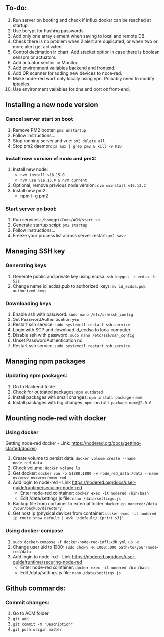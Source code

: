 ## To-do:
1. Run server on booting and check if influx docker can be reached at startup.
2. Use bcrypt for hashing passwords.
3. Add only one array element when saving to local and remote DB.
4. Check there is no problem when 2 alert are duplicated, or when two or more alert get activated.
5. Control decimation in chart. Add stacket option in case there is boolean sensors or actuators.
6. Add actuator section in Monitor.
7. Add environment variables backend and frontend.
9. Add QR scanner for adding new devices to node-red.
10. Make node-red work only locally using vpn. Probably need to modify iptables.
11. Use environment variables for dns and port on front-end.

## Installing a new node version
### Cancel server start on boot
1. Remove PM2 booter: ```pm2 unstartup```
2. Follow instructions...
3. Stop running server and vue: ```pm2 delete all```
4. Stop pm2 daemon: ```ps aux | grep pm2 & kill -9 PID```
### Install new version of node and pm2:
1. Install new node: 
    - ```nvm install v16.15.0```
    - ```nvm use v16.15.0 & nvm current```
2. Optional, remove previous node version: ```nvm uninstall v16.13.2```
3. Install new pm2:
    - npm i -g pm2
### Start server on boot:
1. Run services: ```/home/pi/Code/ACM/start.sh```
2. Generate startup script: ```pm2 startup```
3. Follow instructions...
4. Freeze your process list across server restart: ```pm2 save```

## Managing SSH key
### Generating keys
1. Generate public and private key using ecdsa: ```ssh-keygen -t ecdsa -b 521```
2. Change name id_ecdsa.pub to authorized_keys: ```mv id_ecdsa.pub authorized_keys```
### Downloading keys
1. Enable ssh with password: ```sudo nano /etc/ssh/ssh_config```
2. Set PasswordAuthentication yes
3. Restart ssh service: ```sudo systemctl restart ssh.service```
4. Login with SCP and download id_ecdsa to local computer.
5. Disable ssh with password: ```sudo nano /etc/ssh/ssh_config```
6. Unset PasswordAuthentication no
7. Restart ssh service: ```sudo systemctl restart ssh.service```

## Managing npm packages
### Updating npm packages:
1. Go to Backend folder
2. Check for outdated packages: ```npm outdated```
3. Install packages with small changes: ```npm install package-name```
4. Install packages with big changes: ```npm install package-name@2.0.0```

## Mounting node-red with docker
### Using docker
Getting node-red docker - Link: https://nodered.org/docs/getting-started/docker:
1. Create volume to persist data: ```docker volume create --name node_red_data```
2. Check volume: ```docker volume ls```
3. Get docker: ```docker run -p 51880:1880 -v node_red_data:/data --name nodered nodered/node-red```
4. Add login to node-red - Link https://nodered.org/docs/user-guide/runtime/securing-node-red 
    - Enter node-red cointainer: ```docker exec -it nodered /bin/bash```
    - Edit /data/settings.js file: ```nano /data/settings.js```
5. Backup file from container to external folder: ```docker cp nodered:/data /your/backup/directory```
6. Get host ip (physical device) from container: ```docker exec -it nodered ip route show default | awk '/default/ {print $3}'```
### Using docker-compose
1. ```sudo docker-compose -f docker-node-red-influxdb.yml up -d```
2. Change user uid to 1000: ```sudo chown -R 1000:1000 path/to/your/node-red/data```
3. Add login to node-red - Link https://nodered.org/docs/user-guide/runtime/securing-node-red 
    - Enter node-red cointainer: ```docker exec -it nodered /bin/bash```
    - Edit /data/settings.js file: ```nano /data/settings.js```

## Github commands:
### Commit changes:
1. Go to ACM folder
2. ```git add .```
3. ```git commit -m "Description"```
4. ```git push origin master```